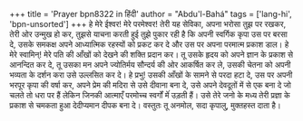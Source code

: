 +++
title = 'Prayer bpn8322 in हिंदी'
author = "Abdu'l-Bahá"
tags = ['lang-hi', 'bpn-unsorted']
+++
हे मेरे ईश्वर! मेरे परमेश्वर! तेरी यह सेविका, अपना भरोसा तुझ पर रखकर, तेरी ओर उन्मुख हो कर, तुझसे याचना करती हुई तुझे पुकार रही है कि अपनी स्वर्गिक कृपा उस पर बरसा दे, उसके समकक्ष अपने आध्यात्मिक रहस्यों को प्रकट कर दे और उस पर अपना परमात्म प्रकाश डाल। हे मेरे स्वामिन्! मेरे पति की आँखों को देखने की शक्ति प्रदान कर। तू उसके हृदय को अपने ज्ञान के प्रकाश से आनन्दित कर दे, तू उसका मन अपने ज्योतिर्मय सौन्दर्य की ओर आकर्षित कर ले, उसकी चेतना को अपनी भव्यता के दर्शन करा उसे उल्लसित कर दे। हे प्रभु! उसकी आँखों के सामने से परदा हटा दे, उस पर अपनी भरपूर कृपा की वर्षा कर, अपने प्रेम की मदिरा से उसे दीवाना बना दे, उसे अपने देवदूतों में से एक बना दे जो चलते तो धरा पर हैं लेकिन जिनकी आत्माएँ परमोच्च स्वर्गों मेंं उड़ती हैं। उसे तेरे जनो के मध्य तेरी प्रज्ञा के प्रकाश से चमकता हुआ देदीप्यमान दीपक बना दे। वस्तुतः तू अनमोल, सदा कृपालु, मुक्तहस्त दाता है।
